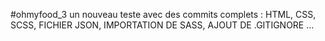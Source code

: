 #ohmyfood_3
un nouveau teste avec des commits complets : HTML, CSS, SCSS, FICHIER JSON, IMPORTATION DE SASS, AJOUT DE .GITIGNORE ...
